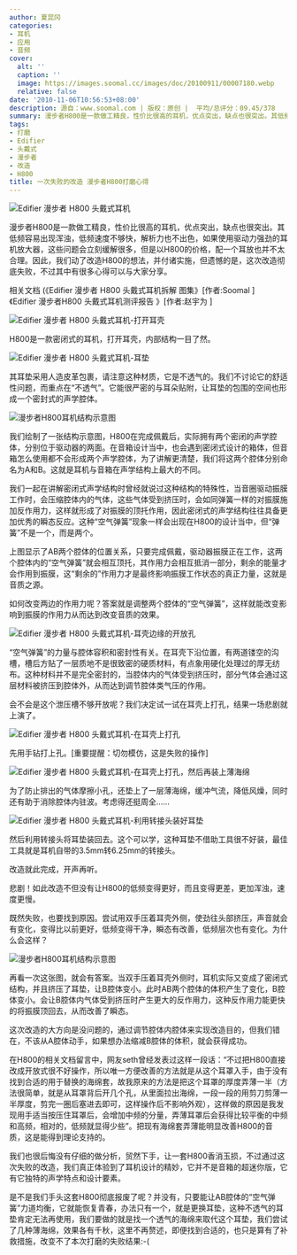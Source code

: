 ```yaml
---
author: 夏昆冈
categories:
- 耳机
- 应用
- 音频
cover:
  alt: ''
  caption: ''
  image: https://images.soomal.cc/images/doc/20100911/00007180.webp
  relative: false
date: '2010-11-06T10:56:53+08:00'
description: 源自：www.soomal.com | 版权：原创 |  平均/总评分：09.45/378
summary: 漫步者H800是一款做工精良，性价比很高的耳机，优点突出，缺点也很突出。其低频容易出现浑浊，低频速度不够快，解析力也不出色，如果使用驱动力强劲的耳机放大器，这些问题会立刻缓解很多，但是以H800的价格，配一个耳放也并不太合理。因此，我们动了改造H800的想法，并付诸实施，但遗憾的是，这次改造彻底失败，不过其中有很多心得可以与大家分享。
tags:
- 打磨
- Edifier
- 头戴式
- 漫步者
- 改造
- H800
title: 一次失败的改造 漫步者H800打磨心得
---
```


![Edifier 漫步者 H800 头戴式耳机](https://images.soomal.cc/images/doc/20100911/00007182.webp)



漫步者H800是一款做工精良，性价比很高的耳机，优点突出，缺点也很突出。其低频容易出现浑浊，低频速度不够快，解析力也不出色，如果使用驱动力强劲的耳机放大器，这些问题会立刻缓解很多，但是以H800的价格，配一个耳放也并不太合理。因此，我们动了改造H800的想法，并付诸实施，但遗憾的是，这次改造彻底失败，不过其中有很多心得可以与大家分享。



相关文档
(《Edifier 漫步者 H800 头戴式耳机拆解 图集》[作者:Soomal ]
 
《Edifier 漫步者H800 头戴式耳机测评报告 》[作者:赵宇为 ]



![Edifier 漫步者 H800 头戴式耳机-打开耳壳](https://images.soomal.cc/images/doc/20100911/00007188.webp)



H800是一款密闭式的耳机，打开耳壳，内部结构一目了然。



![Edifier 漫步者 H800 头戴式耳机-耳垫](https://images.soomal.cc/images/doc/20100911/00007186.webp)



其耳垫采用人造皮革包裹，请注意这种材质，它是不透气的。我们不讨论它的舒适性问题，而重点在“不透气”。它能很严密的与耳朵贴附，让耳垫的包围的空间也形成一个密封式的声学腔体。



![漫步者H800耳机结构示意图](https://images.soomal.cc/images/doc/20101104/00007974.webp)



我们绘制了一张结构示意图，H800在完成佩戴后，实际拥有两个密闭的声学腔体，分别位于驱动器的两面。在音箱设计当中，也会遇到密闭式设计的箱体，但音箱怎么使用都不会形成两个声学腔体，为了讲解更清楚，我们将这两个腔体分别命名为A和B。这就是耳机与音箱在声学结构上最大的不同。



我们一起在讲解密闭式声学结构时曾经就说过这种结构的特殊性，当音圈驱动振膜工作时，会压缩腔体内的气体，这些气体受到挤压时，会如同弹簧一样的对振膜施加反作用力，这样就形成了对振膜的顶托作用，因此密闭式的声学结构往往具备更加优秀的瞬态反应。这种“空气弹簧”现象一样会出现在H800的设计当中，但“弹簧”不是一个，而是两个。



上图显示了AB两个腔体的位置关系，只要完成佩戴，驱动器振膜正在工作，这两个腔体内的“空气弹簧”就会相互顶托，其作用力会相互抵消一部分，剩余的能量才会作用到振膜，这“剩余的”作用力才是最终影响振膜工作状态的真正力量，这就是音质之源。



如何改变两边的作用力呢？答案就是调整两个腔体的“空气弹簧”，这样就能改变影响到振膜的作用力从而达到改变音质的效果。



![Edifier 漫步者 H800 头戴式耳机-耳壳边缘的开放孔](https://images.soomal.cc/images/doc/20100911/00007190.webp)



“空气弹簧”的力量与腔体容积和密封性有关。在耳壳下沿位置，有两道镂空的沟槽，槽后方贴了一层质地不是很致密的硬质材料，有点象用硬化处理过的厚无纺布。这种材料并不是完全密封的，当腔体内的气体受到挤压时，部分气体会通过这层材料被挤压到腔体外，从而达到调节腔体类气压的作用。



会不会是这个泄压槽不够开放呢？我们决定试一试在耳壳上打孔，结果一场悲剧就上演了。



![Edifier 漫步者 H800 头戴式耳机-在耳壳上打孔](https://images.soomal.cc/images/doc/20101104/00007975.webp)



先用手钻打上孔。[重要提醒：切勿模仿，这是失败的操作]



![Edifier 漫步者 H800 头戴式耳机-在耳壳上打孔，然后再装上薄海绵](https://images.soomal.cc/images/doc/20101104/00007976.webp)



为了防止排出的气体摩擦小孔，还垫上了一层薄海绵，缓冲气流，降低风燥，同时还有助于消除腔体内驻波。考虑得还挺周全……



![Edifier 漫步者 H800 头戴式耳机-利用转接头装好耳垫](https://images.soomal.cc/images/doc/20101104/00007977.webp)



然后利用转接头将耳垫装回去。这个可以学，这种耳垫不借助工具很不好装，最佳工具就是耳机自带的3.5mm转6.25mm的转接头。



改造就此完成，开声再听。



悲剧！如此改造不但没有让H800的低频变得更好，而且变得更差，更加浑浊，速度更慢。



既然失败，也要找到原因。尝试用双手压着耳壳外侧，使劲往头部挤压，声音就会有变化，变得比以前更好，低频变得干净，瞬态有改善，低频层次也有变化。为什么会这样？



![漫步者H800耳机结构示意图](https://images.soomal.cc/images/doc/20101104/00007974.webp)



再看一次这张图，就会有答案。当双手压着耳壳外侧时，耳机实际又变成了密闭式结构，并且挤压了耳垫，让B腔体变小。此时AB两个腔体的体积产生了变化，B腔体变小。会让B腔体内气体受到挤压时产生更大的反作用力，这种反作用力能更快的将振膜顶回去，从而改善了瞬态。



这次改造的大方向是没问题的，通过调节腔体内腔体来实现改造目的，但我们错在，不该从A腔体动手，如果想办法缩减B腔体的体积，就会获得成功。



在H800的相关文档留言中，网友seth曾经发表过这样一段话：“不过把H800直接改成开放式很不好操作，所以唯一方便改善的方法就是从这个耳罩入手，由于没有找到合适的用于替换的海绵套，故我原来的方法是把这个耳罩的厚度弄薄一半（方法很简单，就是从耳罩背后开几个孔，从里面拉出海绵，一段一段的用剪刀剪薄一半厚度，剪完一圈后塞进去即可，这样操作后不影响外观），这样做的原因是我发现用手适当按压住耳罩后，会增加中频的分量，弄薄耳罩后会获得比较平衡的中频和高频，相对的，低频就显得少些”。把现有海绵套弄薄能明显改善H800的音质，这是能得到理论支持的。



我们也很后悔没有仔细的做分析，贸然下手，让一套H800香消玉损，不过通过这次失败的改造，我们真正体验到了耳机设计的精妙，它并不是音箱的超迷你版，它有它独特的声学特点和设计要素。



是不是我们手头这套H800彻底报废了呢？并没有，只要能让AB腔体的“空气弹簧”力道均衡，它就能恢复青春，办法只有一个，就是更换耳垫，这种不透气的耳垫肯定无法再使用，我们要做的就是找一个透气的海绵来取代这个耳垫，我们尝试了几种薄海绵，效果各有千秋，这里不再赘述，即便找到合适的，也只是算有了补救措施，改变不了本次打磨的失败结果:-(